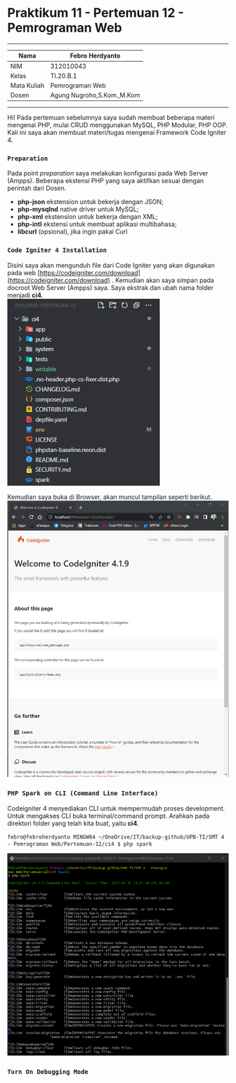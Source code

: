# Praktikum 11 - Pertemuan 12 - Pemrograman Web

<hr>

| Nama | Febro Herdyanto |
| --- | --- |
| NIM | 312010043 |
| Kelas | TI.20.B.1 |
| Mata Kuliah | Pemrograman Web |
| Dosen | Agung Nugroho,S.Kom.,M.Kom |

<hr>

Hi! Pada pertemuan sebelumnya saya sudah membuat beberapa materi mengenai PHP, mulai CRUD menggunakan MySQL, PHP Modular, PHP OOP. Kali ini saya akan membuat materi/tugas mengenai Framework Code Igniter 4.

### `Preparation`

Pada point *preparation* saya melakukan konfigurasi pada Web Server (Ampps). Beberapa ekstensi PHP yang saya aktifkan sesuai dengan perintah dari Dosen. 

* **php-json** ekstension untuk bekerja dengan JSON;
* **php-mysqlnd** native driver untuk MySQL;
* **php-xml** ekstension untuk bekerja dengan XML;
* **php-intl** ekstensi untuk membuat aplikasi multibahasa;
* **libcurl** (opsional), jika ingin pakai Curl

### `Code Igniter 4 Installation`

Disini saya akan mengunduh file dari Code Igniter yang akan digunakan pada web [https://codeigniter.com/download](https://codeigniter.com/download) . Kemudian akan saya simpan pada docroot Web Server (Ampps) saya. Saya ekstrak dan ubah nama folder menjadi **ci4**. <br>
![Image Data - Directory Root for Code Igniter](imgData/dirRoot.png)

Kemudian saya buka di Browser, akan muncul tampilan seperti berikut. <br>
![Image Data - Welcome Page Code Igniter 4](imgData/WelcomePageCI4.png)

### `PHP Spark on CLI (Command Line Interface)`

Codeigniter 4 menyediakan CLI untuk mempermudah proses development. Untuk mengakses CLI buka terminal/command prompt. Arahkan pada direktori folder yang telah kita buat, yaitu **ci4**. 

```
febro@febroherdyanto MINGW64 ~/OneDrive/IT/backup-github/UPB-TI/SMT 4 - Pemrograman Web/Pertemuan-12/ci4 $ php spark
```

![Image Data - PHP Spark](imgData/phpSpark.png)

### `Turn On Debugging Mode`
